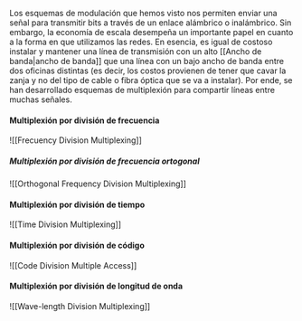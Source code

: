 Los esquemas de modulación que hemos visto nos permiten enviar una señal para transmitir bits a través de un enlace alámbrico o inalámbrico. Sin embargo, la economía de escala desempeña un importante papel en cuanto a la forma en que utilizamos las redes. En esencia, es igual de costoso instalar y mantener una línea de transmisión con un alto [[Ancho de banda|ancho de banda]] que una línea con un bajo ancho de banda entre dos oficinas distintas (es decir, los costos provienen de tener que cavar la zanja y no del tipo de cable o fibra óptica que se va a instalar). Por ende, se han desarrollado esquemas de multiplexión para compartir líneas entre muchas señales.

#### Multiplexión por división de frecuencia
![[Frecuency Division Multiplexing]]

##### Multiplexión por división de frecuencia ortogonal
![[Orthogonal Frequency Division Multiplexing]]

#### Multiplexión por división de tiempo
![[Time Division Multiplexing]]

#### Multiplexión por división de código
![[Code Division Multiple Access]]

#### Multiplexión por división de longitud de onda
![[Wave-length Division Multiplexing]]

